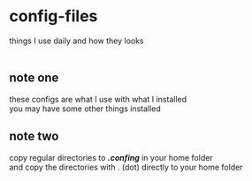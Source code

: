 # config-files
things I use daily and how they looks
</br>
</br>

<h2>
  note one 
</h2>

<p>
 these configs are what I use with what I installed </br>
 you may have some other things installed 
</p>

<h2>
  note two 
</h2>
<p>
  copy regular directories to <i><b><m>.confing</m></b></i> in your home folder </br>
  and copy the directories with . (dot) directly to your home folder
</p>
